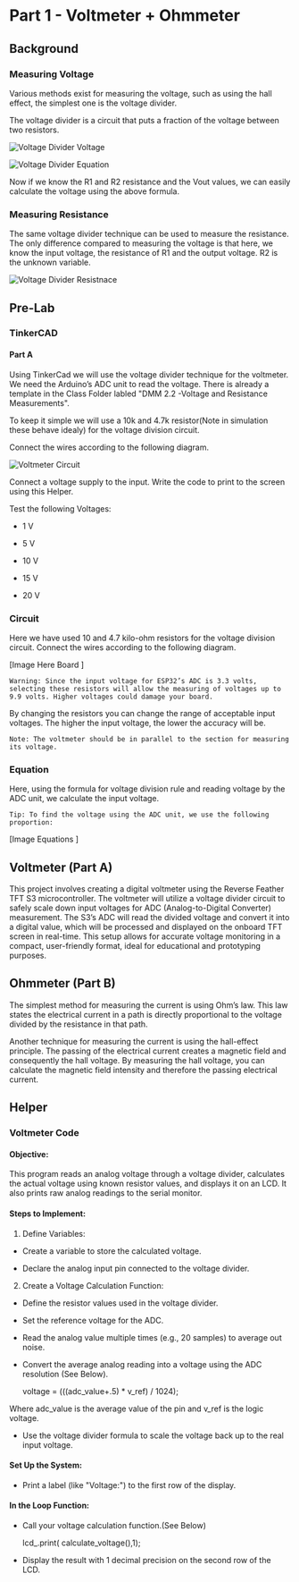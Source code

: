 # Part 1 - Voltmeter + Ohmmeter

## Background 

### Measuring Voltage

Various methods exist for measuring the voltage, such as using the hall effect, the simplest one is the voltage divider.

The voltage divider is a circuit that puts a fraction of the voltage between two resistors.

![Voltage Divider Voltage](/assets/images/voltage_div.png)

![Voltage Divider Equation](/assets/images/voltage_eq.png)

Now if we know the R1 and R2 resistance and the Vout values, we can easily calculate the voltage using the above formula.


### Measuring Resistance 

The same voltage divider technique can be used to measure the resistance. The only difference compared to measuring the voltage is that here, we know the input voltage, the resistance of R1 and the output voltage. R2 is the unknown variable.

![Voltage Divider Resistnace](/assets/images/voltage_div_2.png)

## Pre-Lab

### TinkerCAD

#### Part A 
Using TinkerCad we will use the voltage divider technique for the voltmeter. We need the Arduino’s ADC unit to read the voltage. There is already a template in the Class Folder labled "DMM 2.2 -Voltage and Resistance Measurements".

To keep it simple we will use a 10k and 4.7k resistor(Note in simulation these behave idealy) for the voltage division circuit.

Connect the wires according to the following diagram.

![Voltmeter Circuit](/assets/images/P1A_circuit.png)

Connect a voltage supply to the input.  Write the code to print to the screen using this Helper.  

Test the following Voltages:

- 1 V

- 5 V

- 10 V

- 15 V

- 20 V



### Circuit 
Here we have used 10 and 4.7 kilo-ohm resistors for the voltage division circuit. Connect the wires according to the following diagram.

[Image Here Board ]

    Warning: Since the input voltage for ESP32’s ADC is 3.3 volts, selecting these resistors will allow the measuring of voltages up to 9.9 volts. Higher voltages could damage your board.

By changing the resistors you can change the range of acceptable input voltages. The higher the input voltage, the lower the accuracy will be.

    Note: The voltmeter should be in parallel to the section for measuring its voltage.

### Equation 
Here, using the formula for voltage division rule and reading voltage by the ADC unit, we calculate the input voltage.

    Tip: To find the voltage using the ADC unit, we use the following proportion:

[Image Equations ]

## Voltmeter (Part A)
This project involves creating a digital voltmeter using the Reverse Feather TFT S3 microcontroller. The voltmeter will utilize a voltage divider circuit to safely scale down input voltages for ADC (Analog-to-Digital Converter) measurement. The S3’s ADC will read the divided voltage and convert it into a digital value, which will be processed and displayed on the onboard TFT screen in real-time. This setup allows for accurate voltage monitoring in a compact, user-friendly format, ideal for educational and prototyping purposes.

## Ohmmeter (Part B)

The simplest method for measuring the current is using Ohm’s law. This law states the electrical current in a path is directly proportional to the voltage divided by the resistance in that path.

Another technique for measuring the current is using the hall-effect principle. The passing of the electrical current creates a magnetic field and consequently the hall voltage. By measuring the hall voltage, you can calculate the magnetic field intensity and therefore the passing electrical current.

## Helper

### Voltmeter Code 

#### Objective:
This program reads an analog voltage through a voltage divider, calculates the actual voltage using known resistor values, and displays it on an LCD. It also prints raw analog readings to the serial monitor.

#### Steps to Implement:

1. Define Variables:

- Create a variable to store the calculated voltage.

- Declare the analog input pin connected to the voltage divider.

2. Create a Voltage Calculation Function:

- Define the resistor values used in the voltage divider.

- Set the reference voltage for the ADC.

- Read the analog value multiple times (e.g., 20 samples) to average out noise.

- Convert the average analog reading into a voltage using the ADC resolution (See Below).

    voltage = (((adc_value+.5) * v_ref) / 1024);

Where adc_value is the average value of the pin and v_ref is the logic voltage. 

- Use the voltage divider formula to scale the voltage back up to the real input voltage.

#### Set Up the System:

- Print a label (like "Voltage:") to the first row of the display.

#### In the Loop Function:

- Call your voltage calculation function.(See Below)

    lcd_.print( calculate_voltage(),1);

- Display the result with 1 decimal precision on the second row of the LCD.
